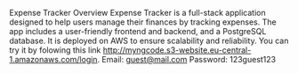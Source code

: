 Expense Tracker
Overview
Expense Tracker is a full-stack application designed to help users manage their finances by tracking expenses. The app includes a user-friendly frontend and backend, and a PostgreSQL database. It is deployed on AWS to ensure scalability and reliability. You can try it by folowing this link http://myngcode.s3-website.eu-central-1.amazonaws.com/login.
Email: guest@mail.com
Password: 123guest123

